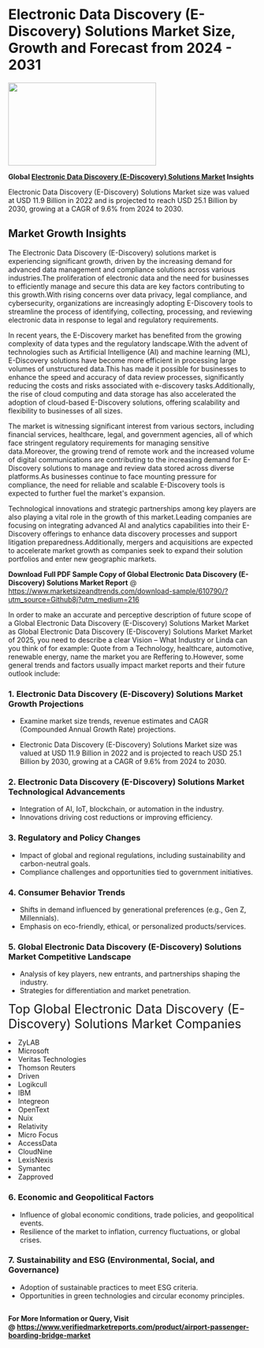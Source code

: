 <H1>Electronic Data Discovery (E-Discovery) Solutions Market Size, Growth and Forecast from 2024 - 2031</H1><img class="aligncenter size-medium wp-image-584254" src="https://thirdeyenews.in/wp-content/uploads/2024/09/Global-Market-Research-300x168.jpeg" alt="" width="300" height="168" /><p><strong>Global&nbsp;<a href="https://www.marketsizeandtrends.com/download-sample/610790/?utm_source=Github8j?utm_medium=216">Electronic Data Discovery (E-Discovery) Solutions Market</a> Insights</strong></p><p>Electronic Data Discovery (E-Discovery) Solutions Market size was valued at USD 11.9 Billion in 2022 and is projected to reach USD 25.1 Billion by 2030, growing at a CAGR of 9.6% from 2024 to 2030.</p><p><h2>Market Growth Insights</h2> <p>The Electronic Data Discovery (E-Discovery) solutions market is experiencing significant growth, driven by the increasing demand for advanced data management and compliance solutions across various industries.The proliferation of electronic data and the need for businesses to efficiently manage and secure this data are key factors contributing to this growth.With rising concerns over data privacy, legal compliance, and cybersecurity, organizations are increasingly adopting E-Discovery tools to streamline the process of identifying, collecting, processing, and reviewing electronic data in response to legal and regulatory requirements.</p> <p>In recent years, the E-Discovery market has benefited from the growing complexity of data types and the regulatory landscape.With the advent of technologies such as Artificial Intelligence (AI) and machine learning (ML), E-Discovery solutions have become more efficient in processing large volumes of unstructured data.This has made it possible for businesses to enhance the speed and accuracy of data review processes, significantly reducing the costs and risks associated with e-discovery tasks.Additionally, the rise of cloud computing and data storage has also accelerated the adoption of cloud-based E-Discovery solutions, offering scalability and flexibility to businesses of all sizes.</p> <p>The market is witnessing significant interest from various sectors, including financial services, healthcare, legal, and government agencies, all of which face stringent regulatory requirements for managing sensitive data.Moreover, the growing trend of remote work and the increased volume of digital communications are contributing to the increasing demand for E-Discovery solutions to manage and review data stored across diverse platforms.As businesses continue to face mounting pressure for compliance, the need for reliable and scalable E-Discovery tools is expected to further fuel the market's expansion.</p> <p>Technological innovations and strategic partnerships among key players are also playing a vital role in the growth of this market.Leading companies are focusing on integrating advanced AI and analytics capabilities into their E-Discovery offerings to enhance data discovery processes and support litigation preparedness.Additionally, mergers and acquisitions are expected to accelerate market growth as companies seek to expand their solution portfolios and enter new geographic markets.</p> <p><span class=""><strong>Download Full PDF Sample Copy of Global Electronic Data Discovery (E-Discovery) Solutions Market Report</strong> @ <a href="https://www.marketsizeandtrends.com/download-sample/610790/?utm_source=Github8j?utm_medium=216" target="_blank">https://www.marketsizeandtrends.com/download-sample/610790/?utm_source=Github8j?utm_medium=216</a></span></p><p>In order to make an accurate and perceptive description of future scope of a Global&nbsp;Electronic Data Discovery (E-Discovery) Solutions Market Market as Global&nbsp;Electronic Data Discovery (E-Discovery) Solutions Market Market of 2025, you need to describe a clear Vision &ndash; What Industry or Linda can you think of for example: Quote from a Technology, healthcare, automotive, renewable energy, name the market you are Reffering to.However, some general trends and factors usually impact market reports and their future outlook include:</p><h3>1.&nbsp;<strong>Electronic Data Discovery (E-Discovery) Solutions Market Growth Projections</strong></h3><ul><li>Examine market size trends, revenue estimates and CAGR (Compounded Annual Growth Rate) projections.</li><li><p>Electronic Data Discovery (E-Discovery) Solutions Market size was valued at USD 11.9 Billion in 2022 and is projected to reach USD 25.1 Billion by 2030, growing at a CAGR of 9.6% from 2024 to 2030.</p></li></ul><h3>2.&nbsp;<strong>Electronic Data Discovery (E-Discovery) Solutions Market Technological Advancements</strong></h3><ul><li>Integration of AI, IoT, blockchain, or automation in the industry.</li><li>Innovations driving cost reductions or improving efficiency.</li></ul><h3>3.&nbsp;<strong>Regulatory and Policy Changes</strong></h3><ul><li>Impact of global and regional regulations, including sustainability and carbon-neutral goals.</li><li>Compliance challenges and opportunities tied to government initiatives.</li></ul><h3>4.&nbsp;<strong>Consumer Behavior Trends</strong></h3><ul><li>Shifts in demand influenced by generational preferences (e.g., Gen Z, Millennials).</li><li>Emphasis on eco-friendly, ethical, or personalized products/services.</li></ul><h3>5.&nbsp;<strong>Global Electronic Data Discovery (E-Discovery) Solutions Market Competitive Landscape</strong></h3><ul><li>Analysis of key players, new entrants, and partnerships shaping the industry.</li><li>Strategies for differentiation and market penetration.</li></ul><p data-pm-slice="1 1 []"><span style="color: inherit; font-family: inherit; font-size: 25px;">Top Global Electronic Data Discovery (E-Discovery) Solutions Market Companies</span></p><div class="" data-test-id=""><p><li>ZyLAB</li><li> Microsoft</li><li> Veritas Technologies</li><li> Thomson Reuters</li><li> Driven</li><li> Logikcull</li><li> IBM</li><li> Integreon</li><li> OpenText</li><li> Nuix</li><li> Relativity</li><li> Micro Focus</li><li> AccessData</li><li> CloudNine</li><li> LexisNexis</li><li> Symantec</li><li> Zapproved</li></p></div><h3>6.&nbsp;<strong>Economic and Geopolitical Factors</strong></h3><ul><li>Influence of global economic conditions, trade policies, and geopolitical events.</li><li>Resilience of the market to inflation, currency fluctuations, or global crises.</li></ul><h3>7.&nbsp;<strong>Sustainability and ESG (Environmental, Social, and Governance)</strong></h3><ul><li>Adoption of sustainable practices to meet ESG criteria.</li><li>Opportunities in green technologies and circular economy principles.</li></ul><h2><strong style="font-size: 14px;">For More Information or Query, Visit @&nbsp;</strong><a style="background-color: #ffffff; font-size: 14px;" href="https://www.marketsizeandtrends.com/report/electronic-data-discovery-e-discovery-solutions-market/" target="_blank">https://www.verifiedmarketreports.com/product/airport-passenger-boarding-bridge-market</a></h2>
